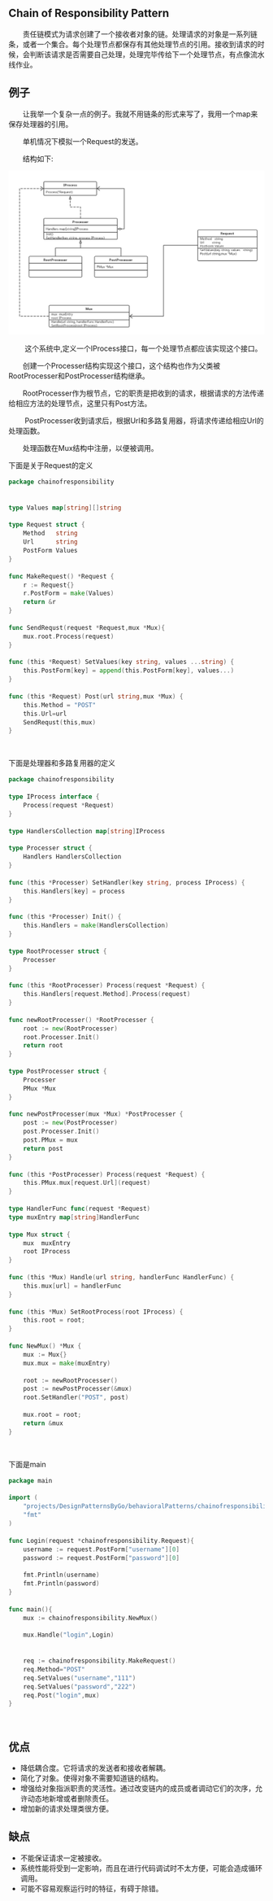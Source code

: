 ## Chain of Responsibility Pattern

&emsp;&emsp;责任链模式为请求创建了一个接收者对象的链。处理请求的对象是一系列链条，或者一个集合。每个处理节点都保存有其他处理节点的引用。接收到请求的时候，会判断该请求是否需要自己处理，处理完毕传给下一个处理节点，有点像流水线作业。<br>

## 例子

&emsp;&emsp;让我举一个复杂一点的例子。我就不用链条的形式来写了，我用一个map来保存处理器的引用。<br>

&emsp;&emsp;单机情况下模拟一个Request的发送。<br>

&emsp;&emsp;结构如下:<br>

![](https://raw.githubusercontent.com/lkysyzxz/pictureForMD/csdn_blog_golang/chain%20of%20response%20pattern.png)

&emsp;&emsp; 这个系统中,定义一个IProcess接口，每一个处理节点都应该实现这个接口。<br>

&emsp;&emsp;创建一个Processer结构实现这个接口，这个结构也作为父类被RootProcesser和PostProcesser结构继承。<br>

&emsp;&emsp;RootProcesser作为根节点，它的职责是把收到的请求，根据请求的方法传递给相应方法的处理节点，这里只有Post方法。<br>

&emsp;&emsp; PostProcesser收到请求后，根据Url和多路复用器，将请求传递给相应Url的处理函数。<br>

&emsp;&emsp;处理函数在Mux结构中注册，以便被调用。<br>

下面是关于Request的定义<br>

```go
package chainofresponsibility


type Values map[string][]string

type Request struct {
	Method   string
	Url		 string
	PostForm Values
}

func MakeRequest() *Request {
	r := Request{}
	r.PostForm = make(Values)
	return &r
}

func SendRequst(request *Request,mux *Mux){
	mux.root.Process(request)
}

func (this *Request) SetValues(key string, values ...string) {
	this.PostForm[key] = append(this.PostForm[key], values...)
}

func (this *Request) Post(url string,mux *Mux) {
	this.Method = "POST"
	this.Url=url
	SendRequst(this,mux)
}
```

<br>

下面是处理器和多路复用器的定义<br>

```go
package chainofresponsibility

type IProcess interface {
	Process(request *Request)
}

type HandlersCollection map[string]IProcess

type Processer struct {
	Handlers HandlersCollection
}

func (this *Processer) SetHandler(key string, process IProcess) {
	this.Handlers[key] = process
}

func (this *Processer) Init() {
	this.Handlers = make(HandlersCollection)
}

type RootProcesser struct {
	Processer
}

func (this *RootProcesser) Process(request *Request) {
	this.Handlers[request.Method].Process(request)
}

func newRootProcesser() *RootProcesser {
	root := new(RootProcesser)
	root.Processer.Init()
	return root
}

type PostProcesser struct {
	Processer
	PMux *Mux
}

func newPostProcesser(mux *Mux) *PostProcesser {
	post := new(PostProcesser)
	post.Processer.Init()
	post.PMux = mux
	return post
}

func (this *PostProcesser) Process(request *Request) {
	this.PMux.mux[request.Url](request)
}

type HandlerFunc func(request *Request)
type muxEntry map[string]HandlerFunc

type Mux struct {
	mux  muxEntry
	root IProcess
}

func (this *Mux) Handle(url string, handlerFunc HandlerFunc) {
	this.mux[url] = handlerFunc
}

func (this *Mux) SetRootProcess(root IProcess) {
	this.root = root;
}

func NewMux() *Mux {
	mux := Mux{}
	mux.mux = make(muxEntry)

	root := newRootProcesser()
	post := newPostProcesser(&mux)
	root.SetHandler("POST", post)

	mux.root = root;
	return &mux
}

```

<br>

下面是main<br>

```go
package main

import (
	"projects/DesignPatternsByGo/behavioralPatterns/chainofresponsibility"
	"fmt"
)

func Login(request *chainofresponsibility.Request){
	username := request.PostForm["username"][0]
	password := request.PostForm["password"][0]

	fmt.Println(username)
	fmt.Println(password)
}

func main(){
	mux := chainofresponsibility.NewMux()

	mux.Handle("login",Login)


	req := chainofresponsibility.MakeRequest()
	req.Method="POST"
	req.SetValues("username","111")
	req.SetValues("password","222")
	req.Post("login",mux)
}
```

<br>

## 优点

* 降低耦合度。它将请求的发送者和接收者解耦。
* 简化了对象。使得对象不需要知道链的结构。
* 增强给对象指派职责的灵活性。通过改变链内的成员或者调动它们的次序，允许动态地新增或者删除责任。
* 增加新的请求处理类很方便。

## 缺点

* 不能保证请求一定被接收。
* 系统性能将受到一定影响，而且在进行代码调试时不太方便，可能会造成循环调用。 
* 可能不容易观察运行时的特征，有碍于除错。<br>